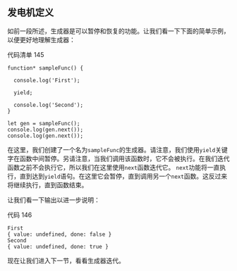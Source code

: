 ## 发电机定义

如前一段所述，生成器是可以暂停和恢复的功能。让我们看一下下面的简单示例，以便更好地理解生成器：

代码清单 145

```
function* sampleFunc() {

  console.log('First');

  yield;

  console.log('Second'); 
}

let gen = sampleFunc();
console.log(gen.next());
console.log(gen.next());

```

在这里，我们创建了一个名为`sampleFunc`的生成器。请注意，我们使用`yield`关键字在函数中间暂停。另请注意，当我们调用该函数时，它不会被执行。在我们迭代函数之前不会执行它，所以我们在这里使用`next`函数迭代它。 `next`功能将一直执行，直到达到`yield`语句。在这里它会暂停，直到调用另一个`next`函数。这反过来将继续执行，直到函数结束。

让我们看一下输出以进一步说明：

代码 146

```
First
{ value: undefined, done: false }
Second
{ value: undefined, done: true }

```

现在让我们进入下一节，看看生成器迭代。